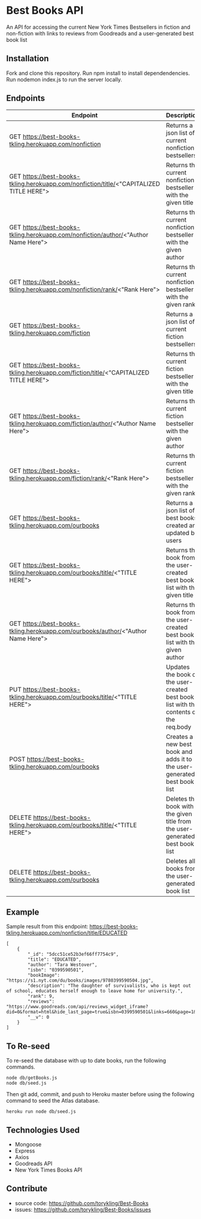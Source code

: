 # Best Books API

An API for accessing the current New York Times Bestsellers in fiction and non-fiction with links to reviews from Goodreads and a user-generated best book list

## Installation

Fork and clone this repository. Run npm install to install dependendencies. Run nodemon index.js to run the server locally.

## Endpoints

| Endpoint                                                                                | Description                                                                           |
| --------------------------------------------------------------------------------------- | ------------------------------------------------------------------------------------- |
| GET https://best-books-tkling.herokuapp.com/nonfiction                                  | Returns a json list of current nonfiction bestsellers                                 |
| GET https://best-books-tkling.herokuapp.com/nonfiction/title/<"CAPITALIZED TITLE HERE"> | Returns the current nonfiction bestseller with the given title                        |
| GET https://best-books-tkling.herokuapp.com/nonfiction/author/<"Author Name Here">      | Returns the current nonfiction bestseller with the given author                       |
| GET https://best-books-tkling.herokuapp.com/nonfiction/rank/<"Rank Here">               | Returns the current nonfiction bestseller with the given rank                         |
| GET https://best-books-tkling.herokuapp.com/fiction                                     | Returns a json list of current fiction bestsellers                                    |
| GET https://best-books-tkling.herokuapp.com/fiction/title/<"CAPITALIZED TITLE HERE">    | Returns the current fiction bestseller with the given title                           |
| GET https://best-books-tkling.herokuapp.com/fiction/author/<"Author Name Here">         | Returns the current fiction bestseller with the given author                          |
| GET https://best-books-tkling.herokuapp.com/fiction/rank/<"Rank Here">                  | Returns the current fiction bestseller with the given rank                            |
| GET https://best-books-tkling.herokuapp.com/ourbooks                                    | Returns a json list of best books created and updated by users                        |
| GET https://best-books-tkling.herokuapp.com/ourbooks/title/<"TITLE HERE">               | Returns the book from the user-created best book list with the given title            |
| GET https://best-books-tkling.herokuapp.com/ourbooks/author/<"Author Name Here">        | Returns the book from the user-created best book list with the given author           |
| PUT https://best-books-tkling.herokuapp.com/ourbooks/title/<"TITLE HERE">               | Updates the book on the user-created best book list with the contents of the req.body |
| POST https://best-books-tkling.herokuapp.com/ourbooks                                   | Creates a new best book and adds it to the user-generated best book list              |
| DELETE https://best-books-tkling.herokuapp.com/ourbooks/title/<"TITLE HERE">            | Deletes the book with the given title from the user-generated best book list          |
| DELETE https://best-books-tkling.herokuapp.com/ourbooks                                 | Deletes all books from the user-generated book list                                   |

## Example

Sample result from this endpoint: https://best-books-tkling.herokuapp.com/nonfiction/title/EDUCATED

```
[
    {
        "_id": "5dcc51ce52b3ef66ff7754c9",
        "title": "EDUCATED",
        "author": "Tara Westover",
        "isbn": "0399590501",
        "bookImage": "https://s1.nyt.com/du/books/images/9780399590504.jpg",
        "description": "The daughter of survivalists, who is kept out of school, educates herself enough to leave home for university.",
        "rank": 9,
        "reviews": "https://www.goodreads.com/api/reviews_widget_iframe?did=0&format=html&hide_last_page=true&isbn=0399590501&links=660&page=1&review_back=fff&stars=000&text=000%5C",
        "__v": 0
    }
]
```

## To Re-seed

To re-seed the database with up to date books, run the following commands.

```
node db/getBooks.js
node db/seed.js
```

Then git add, commit, and push to Heroku master before using the following command to seed the Atlas database.

```
heroku run node db/seed.js
```

## Technologies Used

- Mongoose
- Express
- Axios
- Goodreads API
- New York Times Books API

## Contribute

- source code: https://github.com/torykling/Best-Books
- issues: https://github.com/torykling/Best-Books/issues
